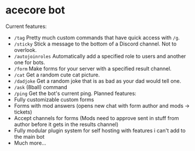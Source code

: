 # acecore bot

Current features:
- `/tag` Pretty much custom commands that have quick access with `/g`.
- `/sticky` Stick a message to the bottom of a Discord channel. Not to overlook.
- `/autojoinroles` Automatically add a specified role to users and another one for bots.
- `/form` Make forms for your server with a specified result channel.
- `/cat` Get a random cute cat picture.
- `/dadjoke` Get a random joke that is as bad as your dad would tell one.
- `/ask` (8ball) command
- `/ping` Get the bot's current ping.
Planned features:
- Fully customizable custom forms 
- Forms with mod answers (opens new chat with form author and mods -> tickets)
- Accept channels for forms (Mods need to approve sent in stuff from author before it gets in the results channel)
- Fully modular plugin system for self hosting with features i can't add to the main bot
- Much more...